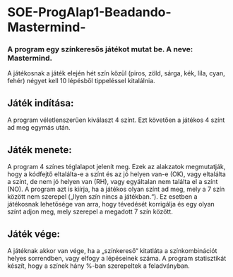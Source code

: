 # SOE-ProgAlap1-Beadando-Mastermind-
### A program egy színkeresős játékot mutat be. A neve: Mastermind. 

A játékosnak a játék elején hét szín közül (piros, zöld, sárga, kék, lila, cyan, fehér) négyet kell 10 lépésből tippeléssel kitalálnia. 

## Játék indítása: 

A program véletlenszerűen kiválaszt 4 színt. Ezt követően a játékos 4 színt ad meg egymás után.  

## Játék menete: 

A program 4 színes téglalapot jelenít meg. Ezek az alakzatok megmutatják, hogy a kódfejtő eltalálta-e a színt és az jó helyen van-e (OK), vagy eltalálta a színt, de nem jó helyen van (RH), vagy egyáltalan nem találta el a színt (NO). A program azt is kiírja, ha a játékos olyan színt ad meg, mely a 7 szín között nem szerepel („Ilyen szín nincs a játékban.“). Ez esetben a játékosnak lehetősége van arra, hogy tévedését korrigálja és egy olyan színt adjon meg, mely szerepel a megadott 7 szín között. 

## Játék vége: 

A játéknak akkor van vége, ha a „színkereső“ kitatláta a színkombinációt helyes sorrendben, vagy elfogy a lépéseinek száma. A program statisztikát készít, hogy a színek hány %-ban szerepeltek a feladványban.
